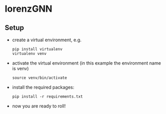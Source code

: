# lorenzGNN

## Setup
* create a virtual environment, e.g.
  ```
  pip install virtualenv
  virtualenv venv
  ```
* activate the virtual environment (in this example the environment name is venv)
  ```
  source venv/bin/activate
  ```
* install the required packages:
  ```
  pip install -r requirements.txt
  ```
* now you are ready to roll! 
